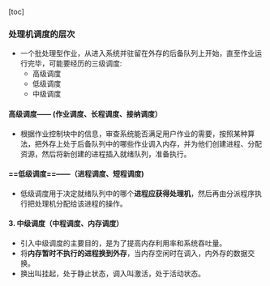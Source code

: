 [toc]

### 处理机调度的层次

* 一个批处理型作业，从进入系统并驻留在外存的后备队列上开始，直至作业运行完毕，可能要经历的三级调度:
  * 高级调度 
  * 低级调度 
  * 中级调度

#### 高级调度—— (作业调度、长程调度、接纳调度） 

* 根据作业控制块中的信息，审查系统能否满足用户作业的需要，按照某种算法，把外存上处于后备队列中的哪些作业调入内存，并为他们创建进程、分配资源，然后将新创建的进程插入就绪队列，准备执行。

#### ==低级调度==——（进程调度、短程调度) 

* 低级调度用于决定就绪队列中的哪个**进程应获得处理机**，然后再由分派程序执行把处理机分配给该进程的操作。

#### 3. 中级调度（中程调度、内存调度）

* 引入中级调度的主要目的，是为了提高内存利用率和系统吞吐量。
* 将**内存暂时不执行的进程换到外存**，当内存空闲时在调入，内外存的数据交换。
* 换出叫挂起，处于静止状态，调入叫激活，处于活动状态。

